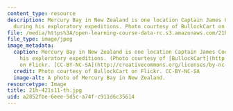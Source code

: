 ```yaml
---
content_type: resource
description: Mercury Bay in New Zealand is one location Captain James Cook landed
  during his exploratory expeditions. Photo courtesy of BullockCart on Flickr. CC-BY-NC-SA
file: /media/https%3A/open-learning-course-data-rc.s3.amazonaws.com/21h-421-introduction-to-environmental-history-spring-2011/a2852fbe6eee5d5ca74fc911d6c35614_21h-421s11-th.jpg
file_type: image/jpeg
image_metadata:
  caption: Mercury Bay in New Zealand is one location Captain James Cook landed during
    his exploratory expeditions. (Photo courtesy of [BullockCart](http://www.flickr.com/photos/bullockcart/2341974220/)
    on Flickr. [CC-BY-NC-SA](http://creativecommons.org/licenses/by-nc-sa/2.0/deed.en))
  credit: Photo courtesy of BullockCart on Flickr. CC-BY-NC-SA
  image-alt: A photo of Mercury Bay in New Zealand.
resourcetype: Image
title: 21h-421s11-th.jpg
uid: a2852fbe-6eee-5d5c-a74f-c911d6c35614
---
```

